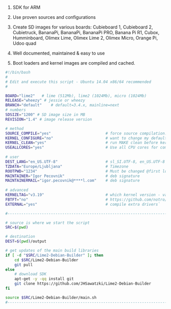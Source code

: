 1. SDK for ARM 
2. Use proven sources and configurations
3. Create SD images for various boards: Cubieboard 1, Cubieboard 2, Cubietruck, BananaPi, BananaPi, BananaPi PRO, Banana Pi R1, Cubox, Humminboard, Olimex Lime, Olimex Lime 2, Olimex Micro, Orange Pi, Udoo quad

4. Well documented, maintained & easy to use
5. Boot loaders and kernel images are compiled and cached.

```bash
#!/bin/bash
# 
# Edit and execute this script - Ubuntu 14.04 x86/64 recommended
#

BOARD="lime2"	# lime (512Mb), lime2 (1024Mb), micro (1024Mb)
RELEASE="wheezy" # jessie or wheezy
BRANCH="default"	# default=3.4.x, mainline=next
# numbers
SDSIZE="1200" # SD image size in MB
REVISION="1.4" # image release version

# method
SOURCE_COMPILE="yes"						# force source compilation: yes / no
KERNEL_CONFIGURE="no"						# want to change my default configuration
KERNEL_CLEAN="yes"							# run MAKE clean before kernel compilation
USEALLCORES="yes"							# Use all CPU cores for compiling
   
# user 
DEST_LANG="en_US.UTF-8" 	 				# sl_SI.UTF-8, en_US.UTF-8
TZDATA="Europe/Ljubljana" 					# Timezone
ROOTPWD="1234"   		  					# Must be changed @first login
MAINTAINER="Igor Pecovnik"					# deb signature
MAINTAINERMAIL="igor.pecovnik@****l.com"	# deb signature
    
# advanced
KERNELTAG="v3.19"							# which kernel version - valid only for mainline
FBTFT="no"									# https://github.com/notro/fbtft 
EXTERNAL="yes"								# compile extra drivers`

#---------------------------------------------------------------------------------------

# source is where we start the script
SRC=$(pwd)

# destination
DEST=$(pwd)/output                      		      	

# get updates of the main build libraries
if [ -d "$SRC/Lime2-Debian-Builder" ]; then
	cd $SRC/Lime2-Debian-Builder
	git pull 
else
	# download SDK
	apt-get -y -qq install git
	git clone https://github.com/JHSawatzki/Lime2-Debian-Builder
fi

source $SRC/Lime2-Debian-Builder/main.sh
#---------------------------------------------------------------------------------------
```
